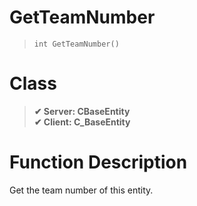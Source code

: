 # GetTeamNumber
> `int GetTeamNumber()`
# Class
> __✔ Server: CBaseEntity__  
> __✔ Client: C_BaseEntity__  
# Function Description
Get the team number of this entity.
